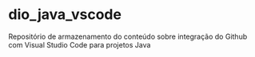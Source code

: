 # dio_java_vscode
Repositório de armazenamento do conteúdo sobre integração do Github com Visual Studio Code para projetos Java
